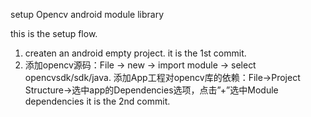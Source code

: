 setup Opencv android module library

this is the setup flow.

1. createn an android empty project. it is the 1st commit.
2. 添加opencv源码：File -> new -> import module -> select opencvsdk/sdk/java. 
添加App工程对opencv库的依赖：File->Project Structure->选中app的Dependencies选项，点击”+”选中Module dependencies
it is the 2nd commit.
